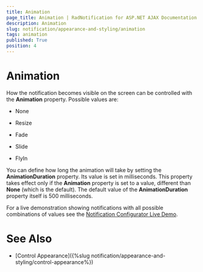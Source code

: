```yaml
---
title: Animation
page_title: Animation | RadNotification for ASP.NET AJAX Documentation
description: Animation
slug: notification/appearance-and-styling/animation
tags: animation
published: True
position: 4
---
```


# Animation





How the notification becomes visible on the screen can be controlled with the **Animation** property. Possible values are:

* None

* Resize

* Fade

* Slide

* FlyIn

You can define how long the animation will take by setting the **AnimationDuration** property. Its value is set in milliseconds. This property takes effect only if the **Animation** property is set to a value, different than **None** (which is the default). The default value of the **AnimationDuration** property itself is 500 milliseconds.

For a live demonstration showing notifications with all possible combinations of values see the [Notification Configurator Live Demo](https://demos.telerik.com/aspnet-ajax/notification/examples/configurator/defaultcs.aspx).

# See Also

 * [Control Appearance]({%slug notification/appearance-and-styling/control-appearance%})
